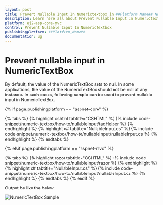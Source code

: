 ```yaml
---
layout: post
title: Prevent Nullable Input In Numerictextbox in ##Platform_Name## Numerictextbox Component
description: Learn here all about Prevent Nullable Input In Numerictextbox in Syncfusion ##Platform_Name## Numerictextbox component of syncfusion and more.
platform: ej2-asp-core-mvc
control: Prevent Nullable Input In Numerictextbox
publishingplatform: ##Platform_Name##
documentation: ug
---
```


# Prevent nullable input in NumericTextBox

By default, the value of the NumericTextBox sets to null. In some applications, the value of the NumericTextBox should not be null at any instance. In such cases, following sample can be used to prevent nullable input in NumericTextBox.

{% if page.publishingplatform == "aspnet-core" %}

{% tabs %}
{% highlight cshtml tabtitle="CSHTML" %}
{% include code-snippet/numeric-textbox/how-to/nullableInput/tagHelper %}
{% endhighlight %}
{% highlight c# tabtitle="NullableInput.cs" %}
{% include code-snippet/numeric-textbox/how-to/nullableInput/nullableInput.cs %}
{% endhighlight %}
{% endtabs %}

{% elsif page.publishingplatform == "aspnet-mvc" %}

{% tabs %}
{% highlight razor tabtitle="CSHTML" %}
{% include code-snippet/numeric-textbox/how-to/nullableInput/razor %}
{% endhighlight %}
{% highlight c# tabtitle="NullableInput.cs" %}
{% include code-snippet/numeric-textbox/how-to/nullableInput/nullableInput.cs %}
{% endhighlight %}
{% endtabs %}
{% endif %}



Output be like the below.

![NumericTextBox Sample](../images/nullableinput.png)